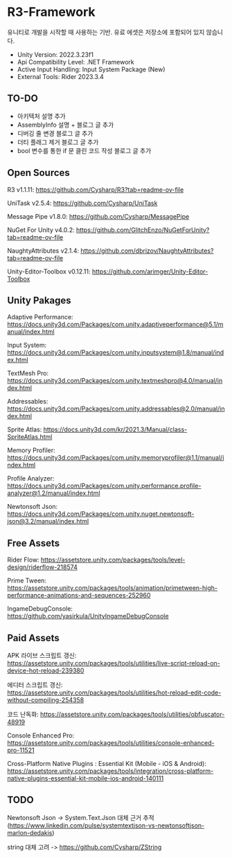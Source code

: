 # R3-Framework
유니티로 개발을 시작할 때 사용하는 기반. 유료 에셋은 저장소에 포함되어 있지 않습니다.

- Unity Version: 2022.3.23f1
- Api Compatibility Level: .NET Framework
- Active Input Handling: Input System Package (New)
- External Tools: Rider 2023.3.4

## TO-DO
- 아키텍처 설명 추가
- AssemblyInfo 설명 + 블로그 글 추가
- 디버깅 줄 변경 블로그 글 추가
- 더티 플래그 제거 블로그 글 추가
- bool 변수를 통한 if 문 클린 코드 작성 블로그 글 추가

## Open Sources
R3 v1.1.11: https://github.com/Cysharp/R3?tab=readme-ov-file

UniTask v2.5.4: https://github.com/Cysharp/UniTask

Message Pipe v1.8.0: https://github.com/Cysharp/MessagePipe

NuGet For Unity v4.0.2: https://github.com/GlitchEnzo/NuGetForUnity?tab=readme-ov-file

NaughtyAttributes v2.1.4: https://github.com/dbrizov/NaughtyAttributes?tab=readme-ov-file

Unity-Editor-Toolbox v0.12.11: https://github.com/arimger/Unity-Editor-Toolbox

## Unity Pakages
Adaptive Performance: https://docs.unity3d.com/Packages/com.unity.adaptiveperformance@5.1/manual/index.html

Input System: https://docs.unity3d.com/Packages/com.unity.inputsystem@1.8/manual/index.html

TextMesh Pro: https://docs.unity3d.com/Packages/com.unity.textmeshpro@4.0/manual/index.html

Addressables: https://docs.unity3d.com/Packages/com.unity.addressables@2.0/manual/index.html

Sprite Atlas: https://docs.unity3d.com/kr/2021.3/Manual/class-SpriteAtlas.html

Memory Profiler: https://docs.unity3d.com/Packages/com.unity.memoryprofiler@1.1/manual/index.html

Profile Analyzer: https://docs.unity3d.com/Packages/com.unity.performance.profile-analyzer@1.2/manual/index.html

Newtonsoft Json: https://docs.unity3d.com/Packages/com.unity.nuget.newtonsoft-json@3.2/manual/index.html

## Free Assets
Rider Flow: https://assetstore.unity.com/packages/tools/level-design/riderflow-218574

Prime Tween: https://assetstore.unity.com/packages/tools/animation/primetween-high-performance-animations-and-sequences-252960

IngameDebugConsole: https://github.com/yasirkula/UnityIngameDebugConsole

## Paid Assets
APK 라이브 스크립트 갱신: https://assetstore.unity.com/packages/tools/utilities/live-script-reload-on-device-hot-reload-239380

에디터 스크립트 갱신: https://assetstore.unity.com/packages/tools/utilities/hot-reload-edit-code-without-compiling-254358

코드 난독화: https://assetstore.unity.com/packages/tools/utilities/obfuscator-48919

Console Enhanced Pro: https://assetstore.unity.com/packages/tools/utilities/console-enhanced-pro-11521

Cross-Platform Native Plugins : Essential Kit (Mobile - iOS & Android): https://assetstore.unity.com/packages/tools/integration/cross-platform-native-plugins-essential-kit-mobile-ios-android-140111

## TODO
Newtonsoft Json -> System.Text.Json 대체 근거 추적 (https://www.linkedin.com/pulse/systemtextjson-vs-newtonsoftjson-marlon-dedakis)

string 대체 고려 -> https://github.com/Cysharp/ZString
